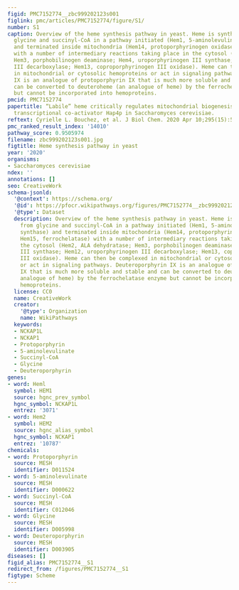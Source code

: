 ```yaml
---
figid: PMC7152774__zbc999202123s001
figlink: pmc/articles/PMC7152774/figure/S1/
number: S1
caption: Overview of the heme synthesis pathway in yeast. Heme is synthesized from
  glycine and succinyl-CoA in a pathway initiated (Hem1, 5-aminolevulinic acid synthase)
  and terminated inside mitochondria (Hem14, protoporphyrinogen oxidase; Hem15, ferrochelatase)
  with a number of intermediary reactions taking place in the cytosol (Hem2, ALA dehydratase;
  Hem3, porphobilinogen deaminase; Hem4, uroporphyrinogen III synthase; Hem12, uroporphyrinogen
  III decarboxylase; Hem13, coproporphyrinogen III oxidase). Heme can then be complexed
  in mitochondrial or cytosolic hemoproteins or act in signaling pathways. Deuteroporphyrin
  IX is an analogue of protoporphyrin IX that is much more soluble and stable and
  can be converted to deuteroheme (an analogue of heme) by the ferrochelatase enzyme
  but cannot be incorporated into hemoproteins.
pmcid: PMC7152774
papertitle: “Labile” heme critically regulates mitochondrial biogenesis through the
  transcriptional co-activator Hap4p in Saccharomyces cerevisiae.
reftext: Cyrielle L. Bouchez, et al. J Biol Chem. 2020 Apr 10;295(15):5095-5109.
pmc_ranked_result_index: '14010'
pathway_score: 0.9505974
filename: zbc999202123s001.jpg
figtitle: Heme synthesis pathway in yeast
year: '2020'
organisms:
- Saccharomyces cerevisiae
ndex: ''
annotations: []
seo: CreativeWork
schema-jsonld:
  '@context': https://schema.org/
  '@id': https://pfocr.wikipathways.org/figures/PMC7152774__zbc999202123s001.html
  '@type': Dataset
  description: Overview of the heme synthesis pathway in yeast. Heme is synthesized
    from glycine and succinyl-CoA in a pathway initiated (Hem1, 5-aminolevulinic acid
    synthase) and terminated inside mitochondria (Hem14, protoporphyrinogen oxidase;
    Hem15, ferrochelatase) with a number of intermediary reactions taking place in
    the cytosol (Hem2, ALA dehydratase; Hem3, porphobilinogen deaminase; Hem4, uroporphyrinogen
    III synthase; Hem12, uroporphyrinogen III decarboxylase; Hem13, coproporphyrinogen
    III oxidase). Heme can then be complexed in mitochondrial or cytosolic hemoproteins
    or act in signaling pathways. Deuteroporphyrin IX is an analogue of protoporphyrin
    IX that is much more soluble and stable and can be converted to deuteroheme (an
    analogue of heme) by the ferrochelatase enzyme but cannot be incorporated into
    hemoproteins.
  license: CC0
  name: CreativeWork
  creator:
    '@type': Organization
    name: WikiPathways
  keywords:
  - NCKAP1L
  - NCKAP1
  - Protoporphyrin
  - 5-aminolevulinate
  - Succinyl-CoA
  - Glycine
  - Deuteroporphyrin
genes:
- word: Heml
  symbol: HEM1
  source: hgnc_prev_symbol
  hgnc_symbol: NCKAP1L
  entrez: '3071'
- word: Hem2
  symbol: HEM2
  source: hgnc_alias_symbol
  hgnc_symbol: NCKAP1
  entrez: '10787'
chemicals:
- word: Protoporphyrin
  source: MESH
  identifier: D011524
- word: 5-aminolevulinate
  source: MESH
  identifier: D000622
- word: Succinyl-CoA
  source: MESH
  identifier: C012046
- word: Glycine
  source: MESH
  identifier: D005998
- word: Deuteroporphyrin
  source: MESH
  identifier: D003905
diseases: []
figid_alias: PMC7152774__S1
redirect_from: /figures/PMC7152774__S1
figtype: Scheme
---
```


